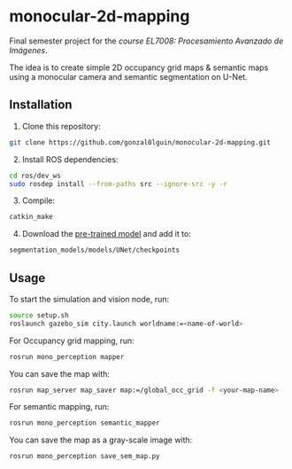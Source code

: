 # monocular-2d-mapping
Final semester project for the *course EL7008: Procesamiento Avanzado de Imágenes*.

The idea is to create simple 2D occupancy grid maps & semantic maps using a monocular camera and semantic segmentation on U-Net.

## Installation

1. Clone this repository:
```bash
git clone https://github.com/gonzal0lguin/monocular-2d-mapping.git
```

2. Install ROS dependencies:
```bash
cd ros/dev_ws
sudo rosdep install --from-paths src --ignore-src -y -r
```

3. Compile:
```bash
catkin_make
```

4. Download the [pre-trained model](https://drive.google.com/drive/folders/1kJZWIN_ODuzpFXtbhKbdCHdVQZ3izptV?usp=sharing) and add it to:
```bash
segmentation_models/models/UNet/checkpoints
```

## Usage

To start the simulation and vision node, run:

```bash
source setup.sh
roslaunch gazebo_sim city.launch worldname:=<name-of-world>
```

For Occupancy grid mapping, run:

```bash
rosrun mono_perception mapper
```
You can save the map with:

```bash
rosrun map_server map_saver map:=/global_occ_grid -f <your-map-name>
```

For semantic mapping, run:

```bash
rosrun mono_perception semantic_mapper
```

You can save the map as a gray-scale image with:

```bash
rosrun mono_perception save_sem_map.py
```
